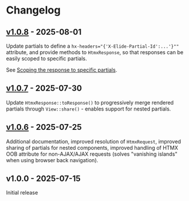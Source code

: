 
# Changelog

## [v1.0.8](https://github.com/danherbert-io/elide-for-laravel/compare/v1.0.7...v1.0.8) - 2025-08-01

Update partials to define a `hx-headers="{'X-Elide-Partial-Id':...'}""` attribute, and provide methods to `HtmxResponse`, so that responses can be easily scoped to specific partials.

See [Scoping the response to specific partials](https://github.com/danherbert-io/elide-for-laravel/blob/1.x/docs/digging-deeper/htmx-response.md#scoping-the-response-to-specific-partials).

## [v1.0.7](https://github.com/danherbert-io/elide-for-laravel/compare/v1.0.6...v1.0.7) - 2025-07-30

Update `HtmxResponse::toResponse()` to progressively merge rendered partials through `View::share()` - enables support for nested partials.

## [v1.0.6](https://github.com/danherbert-io/elide-for-laravel/compare/v1.0.0...v1.0.6) - 2025-07-25

Additional documentation, improved resolution of `HtmxRequest`, improved sharing of partials for nested components, improved handling of HTMX OOB attribute for non-AJAX/AJAX requests (solves "vanishing islands" when using browser back navigation).


## v1.0.0 - 2025-07-15

Initial release